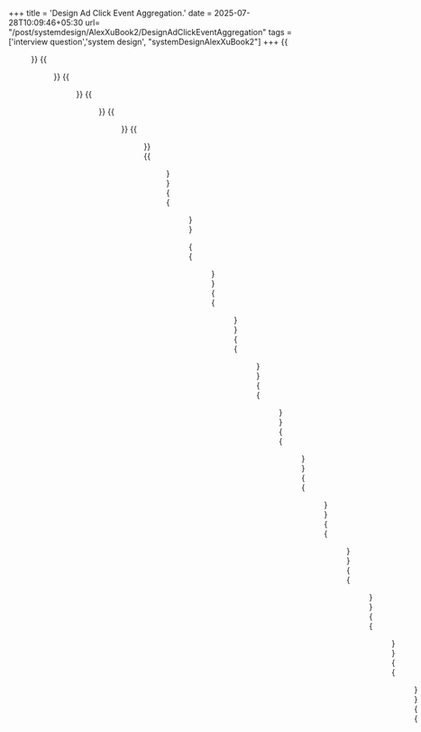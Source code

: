 +++
title = 'Design Ad Click Event Aggregation.'
date = 2025-07-28T10:09:46+05:30
url= "/post/systemdesign/AlexXuBook2/DesignAdClickEventAggregation"
tags = ['interview question','system design', "systemDesignAlexXuBook2"]
+++
{{<figure src="/images/SystemDesign/DesignExample/AdClickSystem/RTBProcess.png" alt="UserRequest." caption="RTBProcess">}}
{{<figure src="/images/SystemDesign/DesignExample/AdClickSystem/AggregationWorkFlow.png" alt="UserRequest." caption="AggregationWorkFlow">}}
{{<figure src="/images/SystemDesign/DesignExample/AdClickSystem/EndToEndExactlyOnce.png" alt="UserRequest." caption="EndToEndExactlyOnce">}}
{{<figure src="/images/SystemDesign/DesignExample/AdClickSystem/Top100AggregationService.png" alt="UserRequest." caption="Top100AggregationService">}}
{{<figure src="/images/SystemDesign/DesignExample/AdClickSystem/MapOperation.png" alt="UserRequest." caption="MapOperation">}}
{{<figure src="/images/SystemDesign/DesignExample/AdClickSystem/ReduceNode.png" alt="UserRequest." caption="ReduceNode">}}
{{<figure src="/images/SystemDesign/DesignExample/AdClickSystem/LambdaKappaArchitecture.png" alt="UserRequest." caption="LambdaKappaArchitecture">}}
{{<figure src="/images/SystemDesign/DesignExample/AdClickSystem/RecalculationService.png" alt="UserRequest." caption="RecalculationService">}}

{{<figure src="/images/SystemDesign/DesignExample/AdClickSystem/MissEventsInAnAggregationWindow.png" alt="UserRequest." caption="MissEventsInAnAggregationWindow">}}
{{<figure src="/images/SystemDesign/DesignExample/AdClickSystem/WaterMark.png" alt="UserRequest." caption="WaterMark">}}
{{<figure src="/images/SystemDesign/DesignExample/AdClickSystem/TumblingWindow.png" alt="UserRequest." caption="TumblingWindow">}}
{{<figure src="/images/SystemDesign/DesignExample/AdClickSystem/SlidingWindow.png" alt="UserRequest." caption="SlidingWindow">}}
{{<figure src="/images/SystemDesign/DesignExample/AdClickSystem/DuplicateData.png" alt="UserRequest." caption="DuplicateData">}}
{{<figure src="/images/SystemDesign/DesignExample/AdClickSystem/RecordTheOffset.png" alt="UserRequest." caption="RecordTheOffset">}}
{{<figure src="/images/SystemDesign/DesignExample/AdClickSystem/SaveOffsetAfterReceivingAcks.png" alt="UserRequest." caption="SaveOffsetAfterReceivingAcks">}}
{{<figure src="/images/SystemDesign/DesignExample/AdClickSystem/DistributedTransaction.png" alt="UserRequest." caption="DistributedTransaction">}}
{{<figure src="/images/SystemDesign/DesignExample/AdClickSystem/AggregationService.png" alt="UserRequest." caption="AggregationService">}}
{{<figure src="/images/SystemDesign/DesignExample/AdClickSystem/Multithreading.png" alt="UserRequest." caption="Multithreading">}}
{{<figure src="/images/SystemDesign/DesignExample/AdClickSystem/AllocateMoreAggregationNode.png" alt="UserRequest." caption="AllocateMoreAggregationNode">}}
{{<figure src="/images/SystemDesign/DesignExample/AdClickSystem/DataInSnapShort.png" alt="UserRequest." caption="DataInSnapShort">}}
{{<figure src="/images/SystemDesign/DesignExample/AdClickSystem/AggregationNodeFailover.png" alt="UserRequest." caption="AggregationNodeFailover">}}
{{<figure src="/images/SystemDesign/DesignExample/AdClickSystem/Design.png" alt="UserRequest." caption="Final Design">}}
{{<figure src="/images/SystemDesign/DesignExample/AdClickSystem/AdsAggregationSummary.png" alt="UserRequest." caption="AdsAggregationSummary">}}
